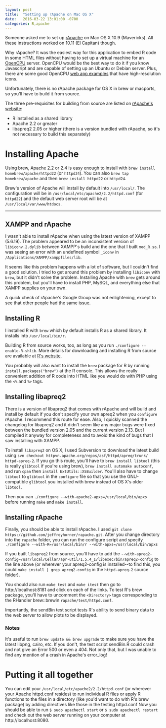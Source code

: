 ```yaml
---
layout: post
title:  "Setting up rApache on Mac OS X"
date:   2016-03-22 13:01:00 -0700
categories: R,apache
---
```

Someone asked me to set up [rApache][rapache] on Mac OS X 10.9 (Mavericks). All these instructions worked on 10.11 (El Capitan) though. 

Why rApache? It was the easiest way for this application to embed R code in some HTML files without having to set up a virtual machine for an [OpenCPU][opencpu] server. OpenCPU would be the best way to do it if you know Javascript and are capable of setting up an Ubuntu or Debian server. Plus, there are some good OpenCPU [web app examples][opencpu-ex] that have high-resolution icons. 

Unfortunately, there is no rApache package for OS X in brew or macports, so you'll have to build it from source.

The three pre-requisites for building from source are listed on [rApache's website][rapache-man]: 
* R installed as a shared library
* Apache 2.2 or greater
* libapreq2 2.05 or higher (there is a version bundled with rApache, so it's not necessary to build this separately)

# Installing Apache
Using brew, Apache 2.2 or 2.4 is easy enough to install with `brew install homebrew/apache/httpd22` (or `httpd24`). You can also `brew tap homebrew/apache` and then `brew install httpd22` or `httpd24`. 

Brew's version of Apache will install by default into `/usr/local/`. The configuration will be in `/usr/local/etc/apache2/2.2/httpd.conf` (for `httpd22`) and the default web server root will be at `/usr/local/var/www/htdocs`.

---
XAMPP and rApache
---
I wasn't able to install rApache when using the latest version of XAMPP (5.6.19). The problem appeared to be an inconsistent version of `libiconv.2.dylib` between XAMPP's build and the one that I built `mod_R.so`. I was seeing an error with an undefined symbol `_iconv` in `/Applications/XAMPP/xamppfiles/lib`. 

It seems like this problem happens with a lot of software, but I couldn't find a good solution. I tried to get around this problem by installing `libiconv` with `brew`, but it didn't solve the problem. Installing Apache with `brew` gets around this problem, but you'll have to install PHP, MySQL, and everything else that XAMPP supplies on your own. 

A quick check of rApache's Google Group was not enlightening, except to see that other people had the same issue.

## Installing R 
I installed R with `brew` which by default installs R as a shared library. It installs into `/usr/local/bin/r`.

Building R from source works, too, as long as you run `./configure --enable-R-shlib`. More details for downloading and installing R from source are available at [R's website][r-install].

You probably will also want to install the `brew` package for R by running `install.packages("brew")` at the R console. This allows the really convenient addition of R code into HTML like you would do with PHP using the `<%` and `%>` tags.

## Installing libapreq2
There is a version of libapreq2 that comes with rApache and will build and install by default if you don't specify your own apreq2 when you `configure` rApache. I recommend this route for ease. Also, I quickly scanned the changelog for libapreq2 and it didn't seem like any major bugs were fixed between the bundled version 2.05 and the current version 2.13. But I compiled it anyway for completeness and to avoid the kind of bugs that I saw installing with XAMPP.

To install `libapreq2` on OS X, I used Subversion to download the latest build using `svn checkout httpvn.apache.org/repos/asf/httpd/apreq/trunk/ httpd-apreq-2`. If you go this route, you'll have to `brew install libtool` (this is really `glibtool` if you're using brew), `brew install automake autoconf`, and run `cpan` then `install ExtUtils::XSBuilder`. You'll also have to change `libtool` to `glibtool` in the `configure` file so that you use the GNU-compatible `glibtool` you installed with brew instead of OS X's older `libtool`. 

Then you can `./configure --with-apache2-apxs=/usr/local/bin/apxs` before running `make` and `make install`.

## Installing rApache
Finally, you should be able to install rApache. I used `git clone https://github.com/jeffreyhorner/rapache.git`. After you change directory into the `rapache` folder, you can run the configure script and specify 
`./configure --with-R=/usr/local/bin/r --with-apxs=/usr/local/bin/apxs`

If you built `libapreq2` from source, you'll have to add the `--with-apreq2-config=/usr/local/Cellar/apr-util/1.5.4_1/libexec/bin/apreq2-config` to the line above (or wherever your apreq2-config is installed--to find this, you could `make install | grep apreq2-config` in the `httpd-apreq-2` source folder).

You should also run `make test` and `make itest` then go to http://localhost:8181 and click on each of the links. To test R's brew package, you'll have to uncomment the `<Directory>` tags corresponding to the RHandler brew::brewin `rapache/test/httpd.conf`.

Importantly, the sendBin test script tests R's ability to send binary data to the web server to allow plots to be displayed.

### Notes
It's useful to run `brew update && brew upgrade` to make sure you have the latest libpng, cairo, etc. If you don't, the test script sendBin.R could crash and not give an Error 500 or even a 404. Not only that, but I was unable to find any mention of a crash in Apache's error_log!

# Putting it all together
You can edit your `/usr/local/etc/apache2/2.2/httpd.conf` (or wherever your Apache httpd.conf resides) to run individual R files or apply R functions to the files in a directory (like you'd want to do with R's brew package) by adding directives like those in the testing httpd.conf 
Now you should be able to run `$ sudo apachectl start` or `$ sudo apachectl restart` and check out the web server running on your computer at http://localhost:8080.

[rapache]: http://www.rapache.net
[opencpu]: https://www.opencpu.org
[opencpu-ex]: https://www.opencpu.org/apps.html
[rapache-man]: http://rapache.net/manual.html
[r-install]: https://cran.r-project.org/doc/manuals/r-release/R-admin.html#Installing-R-under-OS-X
[apreq-dl]: https://httpd.apache.org/apreq/:
